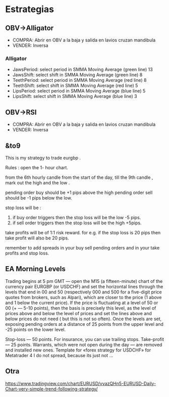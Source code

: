 # Estrategias

## OBV->Alligator

- COMPRA: Abrir en OBV a la baja y salida en lavios cruzan mandibula
- VENDER: Inversa

### Alligator

- JawsPeriod: select period in SMMA Moving Average (green line) 13
- JawsShift: select shift in SMMA Moving Average (green line) 8
- TeethPeriod: select period in SMMA Moving Average (red line) 8
- TeethShift: select shift in SMMA Moving Average (red line) 5
- LipsPeriod: select period in SMMA Moving Average (blue line) 5
- LipsShift: select shift in SMMA Moving Average (blue line) 3

## OBV->RSI

- COMPRA: Abrir en OBV a la baja y salida en lavios cruzan mandibula
- VENDER: Inversa

## &to9

This is my strategy to trade eurgbp .

Rules :
open the 1- hour chart.

from the 6th hourly candle from the start of the day, till the 9th candle , mark out the high and the low .

pending order buy should be +1 pips above the high
pending order sell should be -1 pips below the low.

stop loss will be :
1) if buy order triggers then the stop loss will be the low -5 pips.
2) if sell order triggers then the stop loss will be the high +5pips.

take profits will be of 1:1 risk reward. for e.g. if the stop loss is 20 pips then take profit will also be 20 pips.

remember to add spreads in your buy sell pending orders and in your take profits and stop loss.

## EA Morning Levels

Trading begins at 5 pm GMT — open the M15 (a fifteen-minute) chart of the currency pair EURGBP (or USDCHF) and set the horizontal lines through the levels that end in 00 and 50 (respectively 000 and 500 for a five-digit price quotes from brokers, such as Alpari), which are closer to the price (1 above and 1 below the current price).
If the price is fluctuating at a level of 50 or 00 (+ — 5-10 points), then the basis is precisely this level, as the level of prices above and below the level of prices and set the lines above and below prices do not need ( but this is not so often).
Once the levels are set, exposing pending orders at a distance of 25 points from the upper level and -25 points on the lower level.

Stop-loss — 50 points. For insurance, you can use trailing stops.
Take-profit — 25 points.
Warrants, which were not open during the day — are removed and installed new ones.
Template for «forex strategy for USDCHF» for Metatrader 4 I do not spread, because its just not …

## Otra

https://www.tradingview.com/chart/EURUSD/vvazQHn5-EURUSD-Daily-Chart-very-simple-trend-following-strategy/